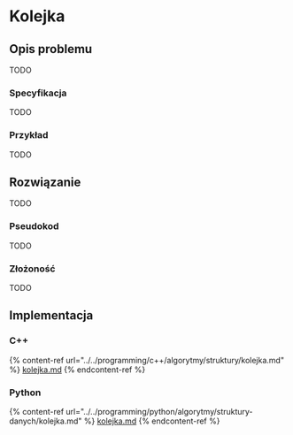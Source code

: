 # Kolejka

## Opis problemu

TODO

### Specyfikacja

TODO

### Przykład

TODO

## Rozwiązanie

TODO

### Pseudokod

TODO

### Złożoność

TODO

## Implementacja

### C++

{% content-ref url="../../programming/c++/algorytmy/struktury/kolejka.md" %}
[kolejka.md](../../programming/c++/algorytmy/struktury/kolejka.md)
{% endcontent-ref %}

### Python

{% content-ref url="../../programming/python/algorytmy/struktury-danych/kolejka.md" %}
[kolejka.md](../../programming/python/algorytmy/struktury-danych/kolejka.md)
{% endcontent-ref %}
